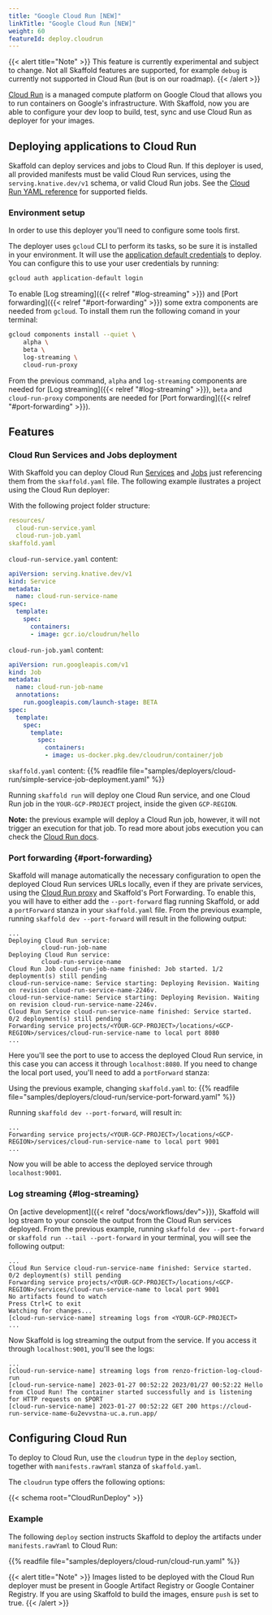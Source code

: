 ```yaml
---
title: "Google Cloud Run [NEW]"
linkTitle: "Google Cloud Run [NEW]"
weight: 60
featureId: deploy.cloudrun
---
```


{{< alert title="Note" >}}
This feature is currently experimental and subject to change. Not all Skaffold features are supported, for example `debug` is currently not supported in Cloud Run (but is on our roadmap).
{{< /alert >}}

[Cloud Run](https://cloud.google.com/run) is a managed compute platform on Google Cloud that allows you to run containers on Google's infrastructure. With Skaffold, now you are able to configure your dev loop to build, test, sync and use Cloud Run as deployer for your images.


## Deploying applications to Cloud Run
Skaffold can deploy services and jobs to Cloud Run. If this deployer is used, all provided manifests must be valid Cloud Run services, using the `serving.knative.dev/v1` schema, or valid Cloud Run jobs.
See the [Cloud Run YAML reference](https://cloud.google.com/run/docs/reference/yaml/v1) for supported fields.

### Environment setup
In order to use this deployer you'll need to configure some tools first.

The deployer uses `gcloud` CLI to perform its tasks, so be sure it is installed in your environment. It will use the [application default credentials](https://cloud.google.com/docs/authentication/production#automatically) to deploy.  You can configure this to use your user credentials by running:
```bash
gcloud auth application-default login
```

To enable [Log streaming]({{< relref "#log-streaming" >}}) and [Port forwarding]({{< relref "#port-forwarding" >}}) some extra components are needed from `gcloud`. To install them run the following comand in your terminal:
```bash
gcloud components install --quiet \
    alpha \
    beta \
    log-streaming \
    cloud-run-proxy
```

From the previous command, `alpha` and `log-streaming` components are needed for [Log streaming]({{< relref "#log-streaming" >}}), `beta` and `cloud-run-proxy` components are needed for [Port forwarding]({{< relref "#port-forwarding" >}}).

## Features

### Cloud Run Services and Jobs deployment
With Skaffold you can deploy Cloud Run [Services](https://cloud.google.com/run/docs/overview/what-is-cloud-run#services) and [Jobs](https://cloud.google.com/run/docs/overview/what-is-cloud-run#jobs) just referencing them from the `skaffold.yaml` file. The following example ilustrates a project using the Cloud Run deployer:

With the following project folder structure:
```yaml
resources/
  cloud-run-service.yaml
  cloud-run-job.yaml
skaffold.yaml
```

`cloud-run-service.yaml` content:
```yaml
apiVersion: serving.knative.dev/v1
kind: Service
metadata:
  name: cloud-run-service-name
spec:
  template:
    spec:
      containers:
      - image: gcr.io/cloudrun/hello
```

`cloud-run-job.yaml` content:
```yaml
apiVersion: run.googleapis.com/v1
kind: Job
metadata:
  name: cloud-run-job-name
  annotations:
    run.googleapis.com/launch-stage: BETA
spec:
  template:
    spec:
      template:
        spec:
          containers:
          - image: us-docker.pkg.dev/cloudrun/container/job
```

`skaffold.yaml` content:
{{% readfile file="samples/deployers/cloud-run/simple-service-job-deployment.yaml" %}}

Running `skaffold run` will deploy one Cloud Run service, and one Cloud Run job in the `YOUR-GCP-PROJECT` project, inside the given `GCP-REGION`.

**Note:** the previous example will deploy a Cloud Run job, however, it will not trigger an execution for that job. To read more about jobs execution you can check the [Cloud Run docs](https://cloud.google.com/run/docs/execute/jobs).

### Port forwarding {#port-forwarding}

Skaffold will manage automatically the necessary configuration to open the deployed Cloud Run services URLs locally, even if they are private services, using the [Cloud Run proxy](https://cloud.google.com/sdk/gcloud/reference/beta/run/services/proxy) and Skaffold's Port Forwarding. To enable this, you will have to either add the `--port-forward` flag running Skaffold, or add a `portForward` stanza in your `skaffold.yaml` file. From the previous example, running `skaffold dev --port-forward` will result in the following output:

```
...
Deploying Cloud Run service:
         cloud-run-job-name
Deploying Cloud Run service:
         cloud-run-service-name
Cloud Run Job cloud-run-job-name finished: Job started. 1/2 deployment(s) still pending
cloud-run-service-name: Service starting: Deploying Revision. Waiting on revision cloud-run-service-name-2246v.
cloud-run-service-name: Service starting: Deploying Revision. Waiting on revision cloud-run-service-name-2246v.
Cloud Run Service cloud-run-service-name finished: Service started. 0/2 deployment(s) still pending
Forwarding service projects/<YOUR-GCP-PROJECT>/locations/<GCP-REGION>/services/cloud-run-service-name to local port 8080
...
```

Here you'll see the port to use to access the deployed Cloud Run service, in this case you can access it through `localhost:8080`. If you need to change the local port used, you'll need to add a `portForward` stanza:

Using the previous example, changing `skaffold.yaml` to:
{{% readfile file="samples/deployers/cloud-run/service-port-forward.yaml" %}}

Running `skaffold dev --port-forward`, will result in:

```
...
Forwarding service projects/<YOUR-GCP-PROJECT>/locations/<GCP-REGION>/services/cloud-run-service-name to local port 9001
...
```

Now you will be able to access the deployed service through `localhost:9001`.


### Log streaming {#log-streaming}

On [active development]({{< relref "docs/workflows/dev">}}), Skaffold will log stream to your console the output from the Cloud Run services deployed. From the previous example, running `skaffold dev --port-forward` or `skaffold run --tail --port-forward` in your terminal, you will see the following output:

```
...
Cloud Run Service cloud-run-service-name finished: Service started. 0/2 deployment(s) still pending
Forwarding service projects/<YOUR-GCP-PROJECT>/locations/<GCP-REGION>/services/cloud-run-service-name to local port 9001
No artifacts found to watch
Press Ctrl+C to exit
Watching for changes...
[cloud-run-service-name] streaming logs from <YOUR-GCP-PROJECT>
...
```

Now Skaffold is log streaming the output from the service. If you access it through `localhost:9001`, you'll see the logs:

```
...
[cloud-run-service-name] streaming logs from renzo-friction-log-cloud-run
[cloud-run-service-name] 2023-01-27 00:52:22 2023/01/27 00:52:22 Hello from Cloud Run! The container started successfully and is listening for HTTP requests on $PORT
[cloud-run-service-name] 2023-01-27 00:52:22 GET 200 https://cloud-run-service-name-6u2evvstna-uc.a.run.app/
```

## Configuring Cloud Run

To deploy to Cloud Run, use the `cloudrun` type in the `deploy` section, together with `manifests.rawYaml` stanza of `skaffold.yaml`.

The `cloudrun` type offers the following options:

{{< schema root="CloudRunDeploy" >}}


### Example

The following `deploy` section instructs Skaffold to deploy the artifacts under `manifests.rawYaml` to Cloud Run:

{{% readfile file="samples/deployers/cloud-run/cloud-run.yaml" %}}

{{< alert title="Note" >}}
Images listed to be deployed with the Cloud Run deployer must be present in Google Artifact
Registry or Google Container Registry. If you are using Skaffold to build the images, ensure `push` is 
set to true.
{{< /alert >}}

